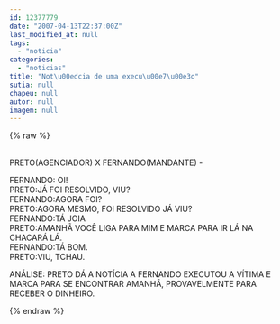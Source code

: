 ```yaml
---
id: 12377779
date: "2007-04-13T22:37:00Z"
last_modified_at: null
tags:
  - "noticia"
categories:
  - "noticias"
title: "Not\u00edcia de uma execu\u00e7\u00e3o"
sutia: null
chapeu: null
autor: null
imagem: null
---
```

{% raw %}
<p><P><BR>PRETO(AGENCIADOR) X FERNANDO(MANDANTE) - </P></p>
<p><P>FERNANDO: OI!<BR>PRETO:JÁ FOI RESOLVIDO, VIU?<BR>FERNANDO:AGORA FOI?<BR>PRETO:AGORA MESMO, FOI RESOLVIDO JÁ VIU?<BR>FERNANDO:TÁ JOIA<BR>PRETO:AMANHÃ VOCÊ LIGA PARA MIM E MARCA PARA IR LÁ NA CHACARÁ LÁ.<BR>FERNANDO:TÁ BOM.<BR>PRETO:VIU, TCHAU.</P></p>
<p><P>ANÁLISE: PRETO DÁ A NOTÍCIA A FERNANDO EXECUTOU A VÍTIMA E MARCA PARA SE ENCONTRAR AMANHÃ, PROVAVELMENTE PARA RECEBER O DINHEIRO.<BR></P> </p>
{% endraw %}